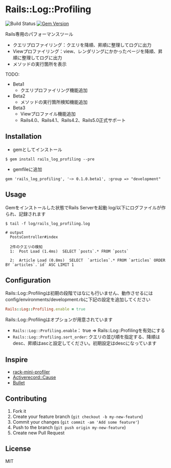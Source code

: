 # Rails::Log::Profiling

![Build Status](https://travis-ci.org/fukumone/rails_log_profiling.svg)
[![Gem Version](https://badge.fury.io/rb/rails_log_profiling.svg)](http://badge.fury.io/rb/rails_log_profiling)

Rails専用のパフォーマンスツール
 - クエリプロファイリング：クエリを降順、昇順に整理してログに出力
 - Viewプロファイリング：view、レンダリングにかかったページを降順、昇順に整理してログに出力
 - メソッドの実行箇所を表示

TODO:
  - Beta1
    - クエリプロファイリング機能追加
  - Beta2
    - メソッドの実行箇所検知機能追加
  - Beta3
    - Viewプロファイル機能追加
    - Rails4.0、Rails4.1、Rails4.2、Rails5.0正式サポート

## Installation

- gemとしてインストール

```
$ gem install rails_log_profiling --pre
```

- gemfileに追加

```
gem 'rails_log_profiling', '~> 0.1.0.beta1', :group => "development"
```

## Usage
  Gemをインストールした状態でRails Serverを起動
  log/以下にログファイルが作られ、記録されます

```
$ tail -f log/rails_log_profiling.log

# output
  PostsController#index

  2件のクエリの検知
  1:  Post Load (1.4ms)  SELECT `posts`.* FROM `posts`

  2:  Article Load (0.8ms)  SELECT  `articles`.* FROM `articles` ORDER BY `articles`.`id` ASC LIMIT 1
```

## Configuration
Rails::Log::Profilingは初期の段階ではなにも行いません、動作させるには
config/environments/development.rbに下記の設定を追加してください

```:devlopment.rb
Rails::Log::Profiling.enable = true
```

Rails::Log::Profilingはオプションが用意されています
  - `Rails::Log::Profiling.enable`： true => Rails::Log::Profilingを有効にする
  - `Rails::Log::Profiling.sort_order`: クエリの並び順を指定する、降順はdesc、昇順はascと設定してください。初期設定はdescになっています

## Inspire
 - [rack-mini-profiler](https://github.com/MiniProfiler/rack-mini-profiler)
 - [Activerecord::Cause](https://github.com/joker1007/activerecord-cause)
 - [Bullet](https://github.com/flyerhzm/bullet)

## Contributing

1. Fork it
2. Create your feature branch (`git checkout -b my-new-feature`)
3. Commit your changes (`git commit -am 'Add some feature'`)
4. Push to the branch (`git push origin my-new-feature`)
5. Create new Pull Request

## License
MIT
